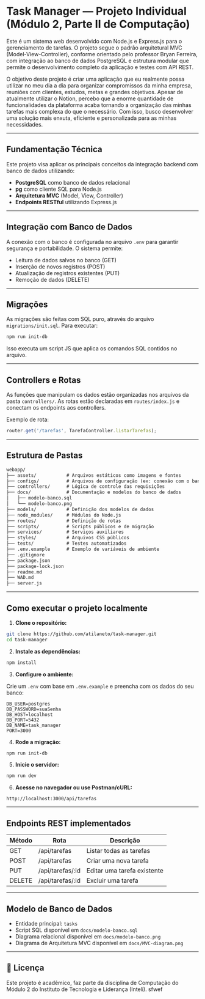 # Task Manager — Projeto Individual (Módulo 2, Parte II de Computação)

Este é um sistema web desenvolvido com Node.js e Express.js para o gerenciamento de tarefas. O projeto segue o padrão arquitetural MVC (Model-View-Controller), conforme orientado pelo professor Bryan Ferreira, com integração ao banco de dados PostgreSQL e estrutura modular que permite o desenvolvimento completo da aplicação e testes com API REST.

O objetivo deste projeto é criar uma aplicação que eu realmente possa utilizar no meu dia a dia para organizar compromissos da minha empresa, reuniões com clientes, estudos, metas e grandes objetivos. Apesar de atualmente utilizar o Notion, percebo que a enorme quantidade de funcionalidades da plataforma acaba tornando a organização das minhas tarefas mais complexa do que o necessário. Com isso, busco desenvolver uma solução mais enxuta, eficiente e personalizada para as minhas necessidades.

---

## Fundamentação Técnica

Este projeto visa aplicar os principais conceitos da integração backend com banco de dados utilizando:

- **PostgreSQL** como banco de dados relacional
- **pg** como cliente SQL para Node.js
- **Arquitetura MVC** (Model, View, Controller)
- **Endpoints RESTful** utilizando Express.js

---

## Integração com Banco de Dados

A conexão com o banco é configurada no arquivo `.env` para garantir segurança e portabilidade. O sistema permite:

- Leitura de dados salvos no banco (GET)
- Inserção de novos registros (POST)
- Atualização de registros existentes (PUT)
- Remoção de dados (DELETE)

---

## Migrações

As migrações são feitas com SQL puro, através do arquivo `migrations/init.sql`. Para executar:

```bash
npm run init-db
````

Isso executa um script JS que aplica os comandos SQL contidos no arquivo.

---

## Controllers e Rotas

As funções que manipulam os dados estão organizadas nos arquivos da pasta `controllers/`. As rotas estão declaradas em `routes/index.js` e conectam os endpoints aos controllers.

Exemplo de rota:

```js
router.get('/tarefas', TarefaController.listarTarefas);
```

---

## Estrutura de Pastas

```markdown
webapp/
├── assets/           # Arquivos estáticos como imagens e fontes
├── configs/          # Arquivos de configuração (ex: conexão com o banco)
├── controllers/      # Lógica de controle das requisições
├── docs/             # Documentação e modelos do banco de dados
│   ├── modelo-banco.sql
│   └── modelo-banco.png
├── models/           # Definição dos modelos de dados
├── node_modules/     # Módulos do Node.js
├── routes/           # Definição de rotas
├── scripts/          # Scripts públicos e de migração
├── services/         # Serviços auxiliares
├── styles/           # Arquivos CSS públicos
├── tests/            # Testes automatizados
├── .env.example      # Exemplo de variáveis de ambiente
├── .gitignore
├── package.json
├── package-lock.json
├── readme.md
├── WAD.md
├── server.js
```

---

## Como executar o projeto localmente

1. **Clone o repositório:**

```bash
git clone https://github.com/atilaneto/task-manager.git
cd task-manager
```

2. **Instale as dependências:**

```bash
npm install
```

3. **Configure o ambiente:**

Crie um `.env` com base em `.env.example` e preencha com os dados do seu banco:

```env
DB_USER=postgres
DB_PASSWORD=suaSenha
DB_HOST=localhost
DB_PORT=5432
DB_NAME=task_manager
PORT=3000
```

4. **Rode a migração:**

```bash
npm run init-db
```

5. **Inicie o servidor:**

```bash
npm run dev
```

6. **Acesse no navegador ou use Postman/cURL:**

```
http://localhost:3000/api/tarefas
```

---

## Endpoints REST implementados

| Método | Rota              | Descrição                   |
| ------ | ----------------- | --------------------------- |
| GET    | /api/tarefas      | Listar todas as tarefas     |
| POST   | /api/tarefas      | Criar uma nova tarefa       |
| PUT    | /api/tarefas/\:id | Editar uma tarefa existente |
| DELETE | /api/tarefas/\:id | Excluir uma tarefa          |

---

## Modelo de Banco de Dados

* Entidade principal: `tasks`
* Script SQL disponível em `docs/modelo-banco.sql`
* Diagrama relacional disponível em `docs/modelo-banco.png`
* Diagrama de Arquitetura MVC disponível em `docs/MVC-diagram.png`
---


## 🧾 Licença

Este projeto é acadêmico, faz parte da disciplina de Computação do Módulo 2 do Instituto de Tecnologia e Liderança (Inteli).
sfwef